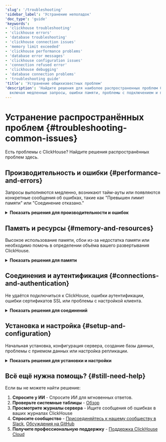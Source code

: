 ```yaml
---
'slug': '/troubleshooting'
'sidebar_label': 'Устранение неполадок'
'doc_type': 'guide'
'keywords':
- 'clickhouse troubleshooting'
- 'clickhouse errors'
- 'database troubleshooting'
- 'clickhouse connection issues'
- 'memory limit exceeded'
- 'clickhouse performance problems'
- 'database error messages'
- 'clickhouse configuration issues'
- 'connection refused error'
- 'clickhouse debugging'
- 'database connection problems'
- 'troubleshooting guide'
'title': 'Устранение общихизвестных проблем'
'description': 'Найдите решения для наиболее распространенных проблем ClickHouse,
  включая медленные запросы, ошибки памяти, проблемы с подключением и проблемы с конфигурацией.'
---
```

# Устранение распространённых проблем {#troubleshooting-common-issues}

Есть проблемы с ClickHouse? Найдите решения распространённых проблем здесь.

## Производительность и ошибки {#performance-and-errors}

Запросы выполняются медленно, возникают тайм-ауты или появляются конкретные сообщения об ошибках, такие как "Превышен лимит памяти" или "Соединение отказано."

<details>
<summary><strong>Показать решения для производительности и ошибок</strong></summary>

### Производительность запросов {#query-performance}
- [Узнайте, какие запросы используют больше всего ресурсов](/knowledgebase/find-expensive-queries)
- [Полное руководство по оптимизации запросов](/docs/optimize/query-optimization)
- [Оптимизируйте операции JOIN](/docs/best-practices/minimize-optimize-joins)
- [Запустите диагностические запросы для поиска узких мест](/docs/knowledgebase/useful-queries-for-troubleshooting)
<br/>
### Производительность вставки данных {#data-insertion-performance}
- [Ускорьте вставку данных](/docs/optimize/bulk-inserts)
- [Настройте асинхронные вставки](/docs/optimize/asynchronous-inserts)
<br/>
### Расширенные инструменты анализа {#advanced-analysis-tools}
<!-- - [Профилирование с LLVM XRay](/docs/knowledgebase/profiling-clickhouse-with-llvm-xray) -->
- [Проверьте, какие процессы в данный момент работают](/docs/knowledgebase/which-processes-are-currently-running)
- [Мониторьте производительность системы](/docs/operations/system-tables/processes)
<br/>
### Сообщения об ошибках {#error-messages}
- **"Превышен лимит памяти"** → [Отладка ошибок лимита памяти](/docs/guides/developer/debugging-memory-issues)
- **"Соединение отказано"** → [Исправление проблем с соединением](#connections-and-authentication)
- **"Ошибки входа"** → [Настройте пользователей, роли и права доступа](/docs/operations/access-rights)
- **"Ошибки сертификата SSL"** → [Исправление проблем с сертификатом](/docs/knowledgebase/certificate_verify_failed_error)
- **"Ошибки таблицы/базы данных"** → [Руководство по созданию базы данных](/docs/sql-reference/statements/create/database) | [Проблемы с UUID таблицы](/docs/engines/database-engines/atomic)
- **"Тайм-ауты сети"** → [Устранение неполадок в сети](/docs/interfaces/http)
- **Другие проблемы** → [Отслеживайте ошибки в вашем кластере](/docs/operations/system-tables/errors)
</details>

## Память и ресурсы {#memory-and-resources}

Высокое использование памяти, сбои из-за недостатка памяти или необходимо помочь в определении объёма вашего развертывания ClickHouse.

<details>
<summary><strong>Показать решения для памяти</strong></summary>

### Отладка и мониторинг памяти: {#memory-debugging-and-monitoring}

- [Определите, что использует память](/docs/guides/developer/debugging-memory-issues)
- [Проверьте текущее использование памяти](/docs/operations/system-tables/processes)
- [Профилирование распределения памяти](/docs/operations/allocation-profiling)
- [Анализируйте шаблоны использования памяти](/docs/operations/system-tables/query_log)
<br/>
### Настройка памяти: {#memory-configuration}

- [Настройте лимиты памяти](/docs/operations/settings/memory-overcommit)
- [Настройки памяти сервера](/docs/operations/server-configuration-parameters/settings)
- [Настройки памяти сессии](/docs/operations/settings/settings)
<br/>
### Масштабирование и определение объёма: {#scaling-and-sizing}

- [Правильно подберите размер вашего сервиса](/docs/operations/tips)
- [Настройте автоматическое масштабирование](/docs/manage/scaling)

</details>

## Соединения и аутентификация {#connections-and-authentication}

Не удаётся подключиться к ClickHouse, ошибки аутентификации, ошибки сертификатов SSL или проблемы с настройкой клиента.

<details>
<summary><strong>Показать решения для соединений</strong></summary>

### Основные проблемы соединения {#basic-connection-issues}
- [Исправление проблем с HTTP интерфейсом](/docs/interfaces/http)
- [Решение проблем с сертификатом SSL](/docs/knowledgebase/certificate_verify_failed_error)
- [Настройка аутентификации пользователей](/docs/operations/access-rights)
<br/>
### Клиентские интерфейсы {#client-interfaces}
- [Нативные клиенты ClickHouse](/docs/interfaces/natives-clients-and-interfaces)
- [Проблемы с интерфейсом MySQL](/docs/interfaces/mysql)
- [Проблемы с интерфейсом PostgreSQL](/docs/interfaces/postgresql)
- [Настройка интерфейса gRPC](/docs/interfaces/grpc)
- [Настройка интерфейса SSH](/docs/interfaces/ssh)
<br/>
### Сеть и данные {#network-and-data}
- [Настройки безопасности сети](/docs/operations/server-configuration-parameters/settings)
- [Ошибки разбора формата данных](/docs/interfaces/formats)

</details>

## Установка и настройка {#setup-and-configuration}

Начальная установка, конфигурация сервера, создание базы данных, проблемы с приемом данных или настройка репликации.

<details>
<summary><strong>Показать решения для установки и настройки</strong></summary>

### Начальная настройка {#initial-setup}
- [Настройте параметры сервера](/docs/operations/server-configuration-parameters/settings)
- [Настройте безопасность и контроль доступа](/docs/operations/access-rights)
- [Правильно настройте оборудование](/docs/operations/tips)
<br/>
### Управление базами данных {#database-management}
- [Создавайте и управляйте базами данных](/docs/sql-reference/statements/create/database)
- [Выберите правильный движок таблицы](/docs/engines/table-engines)
<!-- - [Безопасное изменение схем](/docs/sql-reference/statements/alter/index) -->
<br/>
### Операции с данными {#data-operations}
- [Оптимизируйте массовую вставку данных](/docs/optimize/bulk-inserts)
- [Решайте проблемы с форматом данных](/docs/interfaces/formats)
- [Настройте потоковые каналы данных](/docs/optimize/asynchronous-inserts)
- [Улучшите производительность интеграции S3](/docs/integrations/s3/performance)
<br/>
### Расширенная настройка {#advanced-configuration}
- [Настройте репликацию данных](/docs/engines/table-engines/mergetree-family/replication)
- [Настройте распределенные таблицы](/docs/engines/table-engines/special/distributed)
<!-- - [Настройка ClickHouse Keeper](/docs/guides/sre/keeper/index.md) -->
- [Настройте резервное копирование и восстановление](/docs/operations/backup)
- [Настройте мониторинг](/docs/operations/system-tables/overview)

</details>

## Всё ещё нужна помощь? {#still-need-help}

Если вы не можете найти решение:

1. **Спросите у ИИ** - <KapaLink>Спросите ИИ</KapaLink> для мгновенных ответов.
1. **Проверьте системные таблицы** - [Обзор](/operations/system-tables/overview)
2. **Просмотрите журналы сервера** - Ищите сообщения об ошибках в ваших журналах ClickHouse
3. **Спросите сообщество** - [Присоединяйтесь к нашему сообществу в Slack](https://clickhouse.com/slack), [Обсуждения на GitHub](https://github.com/ClickHouse/ClickHouse/discussions)
4. **Получите профессиональную поддержку** - [Поддержка ClickHouse Cloud](https://clickhouse.com/support)